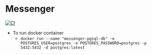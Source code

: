 # Messenger

[![CI](https://github.com/MessengerOrg/Messenger/actions/workflows/run-build-and-test.yml/badge.svg)](https://github.com/MessengerOrg/Messenger/actions/workflows/run-build-and-test.yml)

- To run docker container
    - `docker run --name "messenger-pgsql-db" -e POSTGRES_USER=postgres -e POSTGRES_PASSWORD=postgres -p 5432:5432 -d postgres:latest`